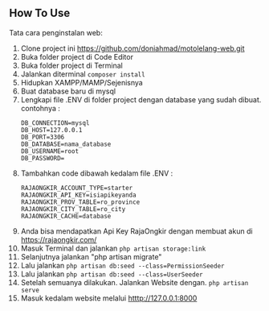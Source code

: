 ## How To Use

Tata cara penginstalan web:

1. Clone project ini https://github.com/doniahmad/motolelang-web.git
2. Buka folder project di Code Editor
3. Buka folder project di Terminal
4. Jalankan diterminal ```composer install```
5. Hidupkan XAMPP/MAMP/Sejenisnya
6. Buat database baru di mysql
7. Lengkapi file .ENV di folder project dengan database yang sudah dibuat. contohnya : 
    ```
    DB_CONNECTION=mysql
    DB_HOST=127.0.0.1
    DB_PORT=3306
    DB_DATABASE=nama_database
    DB_USERNAME=root
    DB_PASSWORD=
    ```
8. Tambahkan code dibawah kedalam file .ENV :
    ```
    RAJAONGKIR_ACCOUNT_TYPE=starter
    RAJAONGKIR_API_KEY=isiapikeyanda
    RAJAONGKIR_PROV_TABLE=ro_province
    RAJAONGKIR_CITY_TABLE=ro_city
    RAJAONGKIR_CACHE=database
    ```
9. Anda bisa mendapatkan Api Key RajaOngkir dengan membuat akun di https://rajaongkir.com/ 
11. Masuk Terminal dan jalankan ```php artisan storage:link```
12. Selanjutnya jalankan "php artisan migrate"
13. Lalu jalankan ```php artisan db:seed --class=PermissionSeeder```
14. Lalu jalankan ```php artisan db:seed --class=UserSeeder```
15. Setelah semuanya dilakukan. Jalankan Website dengan. ```php artisan serve```
16. Masuk kedalam website melalui [htttp://127.0.0.1:8000](http://127.0.0.1:8000/)
